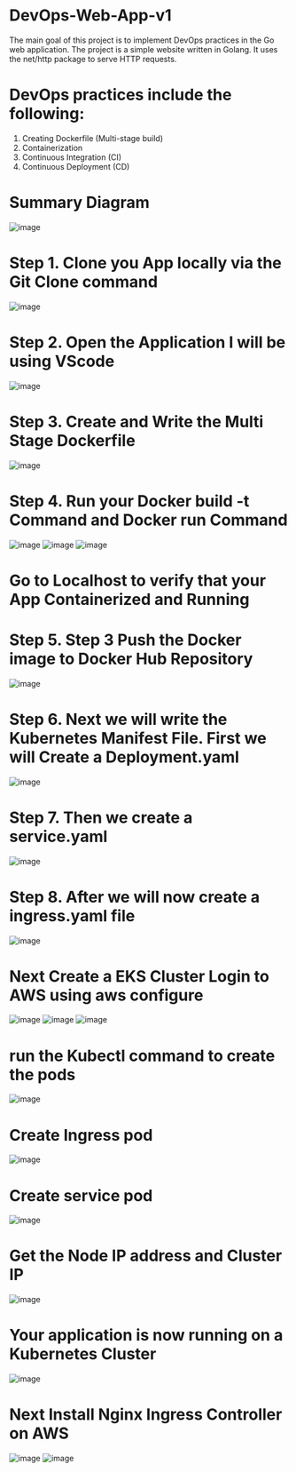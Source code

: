 # DevOps-Web-App-v1

The main goal of this project is to implement DevOps practices in the Go web application. The project is a simple website written in Golang. It uses the net/http package to serve HTTP requests.
# DevOps practices include the following:
1. Creating Dockerfile (Multi-stage build)
2. Containerization
3. Continuous Integration (CI)
4. Continuous Deployment (CD)
# Summary Diagram
![image](https://github.com/user-attachments/assets/99b3c34b-80de-451a-a628-e3f36ccffcfa)
# Step 1. Clone you App locally via the Git Clone command
![image](https://github.com/user-attachments/assets/d27c82ad-9b41-4929-8cf0-c8d871c83b18)
# Step 2.  Open the Application I will be using VScode
![image](https://github.com/user-attachments/assets/0b80916e-26d2-42cf-ab0d-07b077d97150)
# Step 3. Create and Write the Multi Stage Dockerfile
![image](https://github.com/user-attachments/assets/5b3f3229-2fbe-4bc0-a42d-9a033ffee144)
# Step 4. Run your Docker build -t Command and Docker run Command
![image](https://github.com/user-attachments/assets/068c1128-ab74-4b78-833c-cca6c3fe8495)
![image](https://github.com/user-attachments/assets/49fe083e-5c90-44ef-9d07-c3473a3334c5)
![image](https://github.com/user-attachments/assets/3f8aa7b1-5a39-4d01-87f2-1134ad4febb0)
# Go to Localhost to verify that your App Containerized and Running
# Step 5.  Step 3 Push the Docker image to Docker Hub Repository
![image](https://github.com/user-attachments/assets/c561550a-c89c-49b7-9664-7137c12bf19e)
# Step 6.  Next we will write the Kubernetes Manifest File. First we will Create a Deployment.yaml
![image](https://github.com/user-attachments/assets/f7268afb-6176-47b0-8838-3d267ec3bcef)
# Step 7. Then we create a service.yaml
![image](https://github.com/user-attachments/assets/8097d262-5d75-4bd8-9804-a7a6dbb7747d)
# Step 8. After we will now create a ingress.yaml file
![image](https://github.com/user-attachments/assets/bac63544-697b-4311-aa65-e0af1a2f0f1d)
# Next Create a EKS Cluster Login to AWS using aws configure
![image](https://github.com/user-attachments/assets/f0c661d3-2fb7-4392-b912-c4861eca1b32)
![image](https://github.com/user-attachments/assets/9160d5fe-91dc-462e-91d3-912b1aa0cfff)
![image](https://github.com/user-attachments/assets/62afc920-9d02-4cf1-89da-424a2a5318ab)
#  run the Kubectl command to create the pods
![image](https://github.com/user-attachments/assets/fbecfa5e-76e3-48e9-bc21-a346b14f5873)
# Create Ingress pod 
![image](https://github.com/user-attachments/assets/d68e0f67-f370-40bc-8961-9b63ead43105)
# Create service pod
![image](https://github.com/user-attachments/assets/ba60dfb3-50ec-472f-a0e0-d4ae6b921e5f)
# Get the Node IP address and Cluster IP
![image](https://github.com/user-attachments/assets/caeef347-1c01-4168-bfe6-3bc77a9485be)
# Your application is now running on a Kubernetes Cluster
![image](https://github.com/user-attachments/assets/9afc763d-5f6f-4e23-bdc4-7ebcc8bc3f95)

 # Next Install Nginx Ingress Controller on AWS
 ![image](https://github.com/user-attachments/assets/6f0bfcff-0749-4871-86b1-80a538b8d9ae)
 ![image](https://github.com/user-attachments/assets/c177fdd9-34ff-4743-bd3a-4417915366f0)









